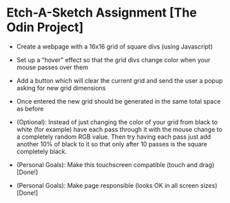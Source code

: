 # Etch-A-Sketch Assignment [The Odin Project]

- Create a webpage with a 16x16 grid of square divs (using Javascript)
- Set up a “hover” effect so that the grid divs change color when your mouse passes over them
- Add a button which will clear the current grid and send the user a popup asking for new grid dimensions
- Once entered the new grid should be generated in the same total space as before
- (Optional): Instead of just changing the color of your grid from black to white (for example) have each pass through it with the mouse change to a completely random RGB value. Then try having each pass just add another 10% of black to it so that only after 10 passes is the square completely black.


- (Personal Goals): Make this touchscreen compatible (touch and drag)     [Done!]
- (Personal Goals): Make page responsible (looks OK in all screen sizes)  [Done!]
